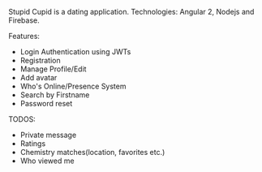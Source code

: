 
Stupid Cupid is a dating application.
Technologies: Angular 2, Nodejs and Firebase.

Features: 
- Login Authentication using JWTs
- Registration
- Manage Profile/Edit
- Add avatar
- Who's Online/Presence System
- Search by Firstname
- Password reset

TODOS:
- Private message
- Ratings
- Chemistry matches(location, favorites etc.)
- Who viewed me
